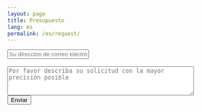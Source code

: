 ```yaml
---
layout: page
title: Presupuesto
lang: es
permalink: /es/request/
---
```


<form action="//formspree.io/contact@ttlago.eu" method="POST">
    <input type="email" placeholder="Su dirección de correo electrónico" name="_replyto"> 
    <br>
    <br>
    <textarea name="name" rows="4" cols="50" placeholder="Por favor describa su solicitud con la mayor precisión posible"></textarea>
    <br>
    <input type="submit" value="Enviar">
</form>
